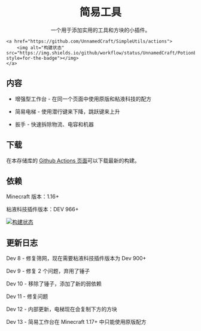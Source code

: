 <h1 align="center">简易工具</h1>

<p align="center">
    一个用于添加实用的工具和方块的小插件。
    
    <a href="https://github.com/UnnamedCraft/SimpleUtils/actions">
        <img alt="构建状态" src="https://img.shields.io/github/workflow/status/UnnamedCraft/PotionExpansion/Java%20CI?style=for-the-badge"></img>
    </a>
</p>

## 内容

- 增强型工作台 - 在同一个页面中使用原版和粘液科技的配方

- 简易电梯 - 使用潜行键来下降，跳跃键来上升

- 扳手 - 快速拆除物流、电容和机器

## 下载

在本存储库的 [Github Actions 页面](https://github.com/UnnamedCraft/SimpleUtils/actions)可以下载最新的构建。

## 依赖

Minecraft 版本：1.16+

粘液科技插件版本：DEV 966+

[![构建状态](https://thebusybiscuit.github.io/builds/TheBusyBiscuit/Slimefun4/master/badge.svg)](https://thebusybiscuit.github.io/builds/TheBusyBiscuit/Slimefun4/master/)

## 更新日志

Dev 8 - 修复筛网，现在需要粘液科技插件版本为 Dev 900+

Dev 9 - 修复 2 个问题，弃用了锤子

Dev 10 - 移除了锤子，添加了新的弱依赖

Dev 11 - 修复问题

Dev 12 - 内部更新，电梯现在会复制下方的方块

Dev 13 - 简易工作台在 Minecraft 1.17+ 中只能使用原版配方
